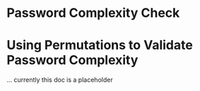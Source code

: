 
Password Complexity Check
=========================

# Using Permutations to Validate Password Complexity

... currently this doc is a placeholder

